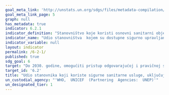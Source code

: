 ```yaml
---
goal_meta_link: 'http://unstats.un.org/sdgs/files/metadata-compilation/Metadata-Goal-6.pdf'
goal_meta_link_page: 5
graph: null
has_metadata: true
indicator: 6.2.1
indicator_definition: "Stanovništvo koje koristi osnovni sanitarni objekt na razini kućanstva (poboljšani sanitarni uređaji koji se koriste za praćenje stanja MDG-a, tj. Ispiranje ili izlijevanje WC-a u kanalizacijske sustave, septičke jame ili šupljine jame, prozračivanje poboljšanih hodnika, hodnika s pločom i komposterskim toaletima iste kategorije kao poboljšani izvori vode za piće koji se koriste za praćenje MDG-a) koji se ne dijeli s drugim kućanstvima i gdje se izlučevine sigurno smještaju in situ ili se tretiraju izvan mjesta. To je stoga višenamjenski pokazatelj koji također služi da se vidi koliko kućanstva obrade otpadnih voda (6.3.1)."
indicator_name: "Udio stanovništva  kojem su dostupne sigurno upravljane sanitarne usluge, uključujući i pranje ruku s sapunom i vodom"
indicator_variable: null
layout: indicator
permalink: /6-2-1/
published: true  
sdg_goal: 6
target: "Do 2030. godine, omogućiti pristup odgovarajućoj i pravičnoj sanitarnoj i higijenskoj zaštiti za sve te okončati otvorenu defekaciju,  posvećujući posebnu pažnju potrebama žena i djevojaka i onih u osjetljivim situacijama"
target_id: '6.2'
title: "Udio stanovnika koji koriste sigurne sanitarne usluge, uključujući prostoriju za pranje ruku sa sapunom i vodom."
un_custodial_agency: "'WHO,  UNICEF  (Partnering  Agencies:  UNEP)'"
un_designated_tier: 1
---
```


